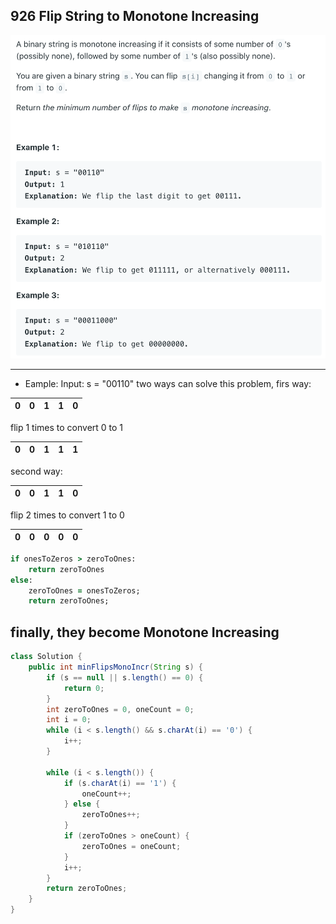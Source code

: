## 	926	Flip String to Monotone Increasing

![](img/2022-04-17-15-51-25.png)

---

- Eample: Input: s = "00110"
two ways can solve this problem, 
firs way:

| 0 | 0 | 1 | 1 | 0 |
|---|---|---|---|---|

flip 1 times to convert 0 to 1

| 0 | 0 | 1 | 1 | 1 |
|---|---|---|---|---|

second way:

| 0 | 0 | 1 | 1 | 0 |
|---|---|---|---|---|

flip 2 times to convert 1 to 0

| 0 | 0 | 0 | 0 | 0 |
|---|---|---|---|---|

```ruby
if onesToZeros > zeroToOnes:
    return zeroToOnes
else:
    zeroToOnes = onesToZeros;
    return zeroToOnes;
```    

finally, they become Monotone Increasing
---

```java
class Solution {
    public int minFlipsMonoIncr(String s) {
        if (s == null || s.length() == 0) {
            return 0;
        }
        int zeroToOnes = 0, oneCount = 0;
        int i = 0;
        while (i < s.length() && s.charAt(i) == '0') {
            i++;
        }
        
        while (i < s.length()) {
            if (s.charAt(i) == '1') {
                oneCount++;
            } else {
                zeroToOnes++;
            }
            if (zeroToOnes > oneCount) {
                zeroToOnes = oneCount;
            }
            i++;
        }
        return zeroToOnes;
    }
}
```